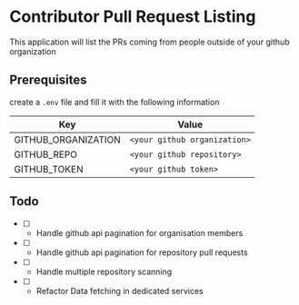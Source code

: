 # Contributor Pull Request Listing

This application will list the PRs coming from people outside of your github organization

## Prerequisites

create a `.env` file and fill it with the following information

|Key| Value|
|---|------|
|GITHUB_ORGANIZATION|`<your github organization>`|
|GITHUB_REPO|`<your github repository>`|
|GITHUB_TOKEN|`<your github token>`|


## Todo

- [ ] - Handle github api pagination for organisation members
- [ ] - Handle github api pagination for repository pull requests
- [ ] - Handle multiple repository scanning
- [ ] - Refactor Data fetching in dedicated services

